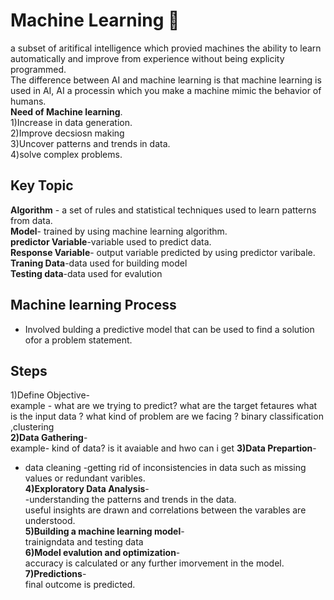 # Machine Learning 🤖
a subset of aritifical intelligence which provied machines the ability to learn automatically and improve from experience without being explicity programmed.<br/>
The difference between AI and machine learning is that machine learning is used in AI, AI a processin which you make a machine mimic the behavior of humans.<br/>
**Need of Machine learning**.<br/>
1)Increase in data generation.<br/>
2)Improve decsiosn making<br/>
3)Uncover patterns and trends in data.<br/>
4)solve complex problems.<br/>
## Key Topic 
**Algorithm** - a set of rules and statistical techniques used to learn patterns from data.<br/>
**Model**- trained by using machine learning algorithm.<br/>
**predictor Variable**-variable used to predict data.<br/>
**Response Variable**- output variable predicted by using predictor varibale.<br/>
**Traning Data**-data used for  building model <br/>
**Testing data**-data used for evalution <br/>
## Machine learning Process 
+ Involved bulding a predictive model that can be used to find a solution ofor a problem statement.<br/>
## Steps
1)Define Objective-<br/>
example - what are we trying to predict? what are the target fetaures what is the input data ? what kind of problem are we facing ? binary classification ,clustering<br/>
**2)Data Gathering**-<br/>
example- kind of data? is it avaiable and hwo can i get 
**3)Data Prepartion**-<br/>
- data cleaning -getting rid of inconsistencies in data such as missing values or redundant varibles.<br/>
**4)Exploratory Data Analysis**-<br/>
 -understanding the patterns and trends in the data.<br/>
  useful insights are drawn and correlations between the varables are understood.<br/>
**5)Building a machine learning model**-<br/>
trainigndata  and testing data<br/>
**6)Model evalution and optimization**-<br/>
accuracy is calculated or any further imorvement in the model.<br/>
**7)Predictions**-<br/>
  final outcome is predicted.
